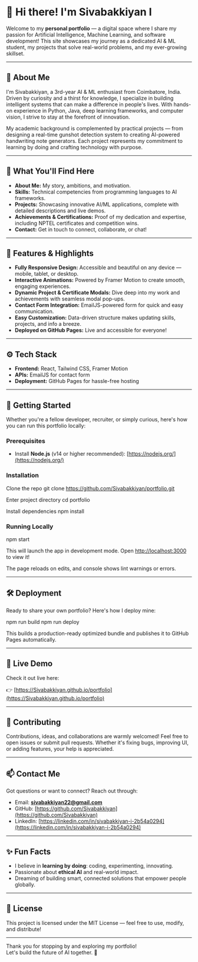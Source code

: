 # 👋 Hi there! I'm Sivabakkiyan I

Welcome to my **personal portfolio** — a digital space where I share my passion for Artificial Intelligence, Machine Learning, and software development! This site showcases my journey as a dedicated AI & ML student, my projects that solve real-world problems, and my ever-growing skillset.

---

## 🚀 About Me

I'm Sivabakkiyan, a 3rd-year AI & ML enthusiast from Coimbatore, India. Driven by curiosity and a thirst for knowledge, I specialize in building intelligent systems that can make a difference in people's lives. With hands-on experience in Python, Java, deep learning frameworks, and computer vision, I strive to stay at the forefront of innovation.

My academic background is complemented by practical projects — from designing a real-time gunshot detection system to creating AI-powered handwriting note generators. Each project represents my commitment to learning by doing and crafting technology with purpose.

---

## 🌟 What You'll Find Here

- **About Me:** My story, ambitions, and motivation.
- **Skills:** Technical competencies from programming languages to AI frameworks.
- **Projects:** Showcasing innovative AI/ML applications, complete with detailed descriptions and live demos.
- **Achievements & Certifications:** Proof of my dedication and expertise, including NPTEL certificates and competition wins.
- **Contact:** Get in touch to connect, collaborate, or chat!

---

## 🎨 Features & Highlights

- **Fully Responsive Design:** Accessible and beautiful on any device — mobile, tablet, or desktop.
- **Interactive Animations:** Powered by Framer Motion to create smooth, engaging experiences.
- **Dynamic Project & Certificate Modals:** Dive deep into my work and achievements with seamless modal pop-ups.
- **Contact Form Integration:** EmailJS-powered form for quick and easy communication.
- **Easy Customization:** Data-driven structure makes updating skills, projects, and info a breeze.
- **Deployed on GitHub Pages:** Live and accessible for everyone!

---

## ⚙️ Tech Stack

- **Frontend:** React, Tailwind CSS, Framer Motion  
- **APIs:** EmailJS for contact form  
- **Deployment:** GitHub Pages for hassle-free hosting

---

## 🔧 Getting Started

Whether you're a fellow developer, recruiter, or simply curious, here's how you can run this portfolio locally:

### Prerequisites

- Install **Node.js** (v14 or higher recommended): [https://nodejs.org/](https://nodejs.org/)

### Installation

Clone the repo
git clone https://github.com/Sivabakkiyan/portfolio.git

Enter project directory
cd portfolio

Install dependencies
npm install

### Running Locally

npm start

This will launch the app in development mode. Open [http://localhost:3000](http://localhost:3000) to view it!

The page reloads on edits, and console shows lint warnings or errors.

---

## 🛠️ Deployment

Ready to share your own portfolio? Here's how I deploy mine:

npm run build
npm run deploy

This builds a production-ready optimized bundle and publishes it to GitHub Pages automatically.

---

## 👀 Live Demo

Check it out live here:

👉 [https://Sivabakkiyan.github.io/portfolio](https://Sivabakkiyan.github.io/portfolio)

---

## 🤝 Contributing

Contributions, ideas, and collaborations are warmly welcomed! Feel free to open issues or submit pull requests. Whether it's fixing bugs, improving UI, or adding features, your help is appreciated.

---

## 📫 Contact Me

Got questions or want to connect? Reach out through:

- Email: **sivabakkiyan22@gmail.com**
- GitHub: [https://github.com/Sivabakkiyan](https://github.com/Sivabakkiyan)
- LinkedIn: [https://linkedin.com/in/sivabakkiyan-i-2b54a0294](https://linkedin.com/in/sivabakkiyan-i-2b54a0294)

---

## ✨ Fun Facts

- I believe in **learning by doing**: coding, experimenting, innovating.
- Passionate about **ethical AI** and real-world impact.
- Dreaming of building smart, connected solutions that empower people globally.

---

## 📝 License

This project is licensed under the MIT License — feel free to use, modify, and distribute!

---

Thank you for stopping by and exploring my portfolio!  
Let's build the future of AI together. 🚀

